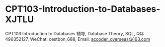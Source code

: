# CPT103-Introduction-to-Databases-XJTLU
CPT103 Introduction to Databases 辅导, Database Theory, SQL, QQ: 496352127, WeChat: cestbon_688, Email: accoder_overseas@163.com
